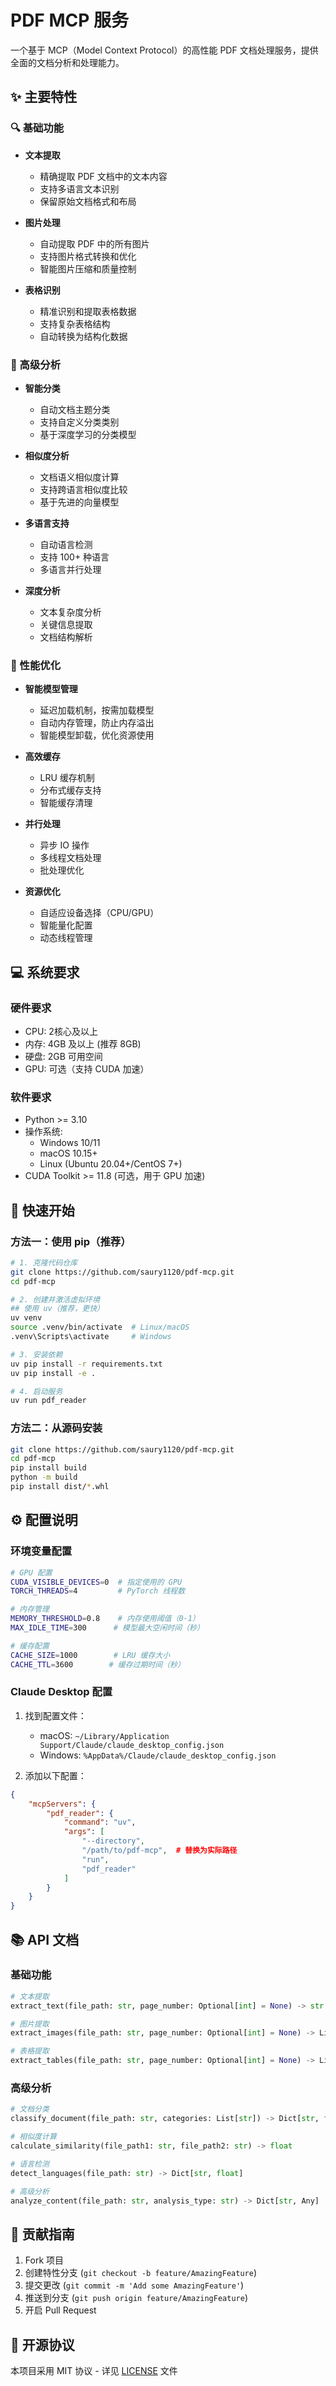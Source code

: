# PDF MCP 服务

一个基于 MCP（Model Context Protocol）的高性能 PDF 文档处理服务，提供全面的文档分析和处理能力。

## ✨ 主要特性

### 🔍 基础功能
- **文本提取**
  - 精确提取 PDF 文档中的文本内容
  - 支持多语言文本识别
  - 保留原始文档格式和布局
  
- **图片处理**
  - 自动提取 PDF 中的所有图片
  - 支持图片格式转换和优化
  - 智能图片压缩和质量控制
  
- **表格识别**
  - 精准识别和提取表格数据
  - 支持复杂表格结构
  - 自动转换为结构化数据

### 🚀 高级分析
- **智能分类**
  - 自动文档主题分类
  - 支持自定义分类类别
  - 基于深度学习的分类模型

- **相似度分析**
  - 文档语义相似度计算
  - 支持跨语言相似度比较
  - 基于先进的向量模型

- **多语言支持**
  - 自动语言检测
  - 支持 100+ 种语言
  - 多语言并行处理

- **深度分析**
  - 文本复杂度分析
  - 关键信息提取
  - 文档结构解析

### 🔋 性能优化
- **智能模型管理**
  - 延迟加载机制，按需加载模型
  - 自动内存管理，防止内存溢出
  - 智能模型卸载，优化资源使用

- **高效缓存**
  - LRU 缓存机制
  - 分布式缓存支持
  - 智能缓存清理

- **并行处理**
  - 异步 IO 操作
  - 多线程文档处理
  - 批处理优化

- **资源优化**
  - 自适应设备选择（CPU/GPU）
  - 智能量化配置
  - 动态线程管理

## 💻 系统要求

### 硬件要求
- CPU: 2核心及以上
- 内存: 4GB 及以上 (推荐 8GB)
- 硬盘: 2GB 可用空间
- GPU: 可选（支持 CUDA 加速）

### 软件要求
- Python >= 3.10
- 操作系统:
  - Windows 10/11
  - macOS 10.15+
  - Linux (Ubuntu 20.04+/CentOS 7+)
- CUDA Toolkit >= 11.8 (可选，用于 GPU 加速)

## 🚀 快速开始

### 方法一：使用 pip（推荐）

```bash
# 1. 克隆代码仓库
git clone https://github.com/saury1120/pdf-mcp.git
cd pdf-mcp

# 2. 创建并激活虚拟环境
## 使用 uv（推荐，更快）
uv venv
source .venv/bin/activate  # Linux/macOS
.venv\Scripts\activate     # Windows

# 3. 安装依赖
uv pip install -r requirements.txt
uv pip install -e .

# 4. 启动服务
uv run pdf_reader
```

### 方法二：从源码安装

```bash
git clone https://github.com/saury1120/pdf-mcp.git
cd pdf-mcp
pip install build
python -m build
pip install dist/*.whl
```

## ⚙️ 配置说明

### 环境变量配置
```bash
# GPU 配置
CUDA_VISIBLE_DEVICES=0  # 指定使用的 GPU
TORCH_THREADS=4         # PyTorch 线程数

# 内存管理
MEMORY_THRESHOLD=0.8    # 内存使用阈值（0-1）
MAX_IDLE_TIME=300      # 模型最大空闲时间（秒）

# 缓存配置
CACHE_SIZE=1000        # LRU 缓存大小
CACHE_TTL=3600        # 缓存过期时间（秒）
```

### Claude Desktop 配置
1. 找到配置文件：
   - macOS: `~/Library/Application Support/Claude/claude_desktop_config.json`
   - Windows: `%AppData%/Claude/claude_desktop_config.json`

2. 添加以下配置：
```json
{
    "mcpServers": {
        "pdf_reader": {
            "command": "uv",
            "args": [
                "--directory",
                "/path/to/pdf-mcp",  # 替换为实际路径
                "run",
                "pdf_reader"
            ]
        }
    }
}
```

## 📚 API 文档

### 基础功能
```python
# 文本提取
extract_text(file_path: str, page_number: Optional[int] = None) -> str

# 图片提取
extract_images(file_path: str, page_number: Optional[int] = None) -> List[str]

# 表格提取
extract_tables(file_path: str, page_number: Optional[int] = None) -> List[pd.DataFrame]
```

### 高级分析
```python
# 文档分类
classify_document(file_path: str, categories: List[str]) -> Dict[str, float]

# 相似度计算
calculate_similarity(file_path1: str, file_path2: str) -> float

# 语言检测
detect_languages(file_path: str) -> Dict[str, float]

# 高级分析
analyze_content(file_path: str, analysis_type: str) -> Dict[str, Any]
```

## 🤝 贡献指南

1. Fork 项目
2. 创建特性分支 (`git checkout -b feature/AmazingFeature`)
3. 提交更改 (`git commit -m 'Add some AmazingFeature'`)
4. 推送到分支 (`git push origin feature/AmazingFeature`)
5. 开启 Pull Request

## 📄 开源协议

本项目采用 MIT 协议 - 详见 [LICENSE](LICENSE) 文件